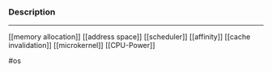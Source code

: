 ### Description
---

[[memory allocation]]
[[address space]]
[[scheduler]]
[[affinity]]
[[cache invalidation]]
[[microkernel]]
[[CPU-Power]]

#os
